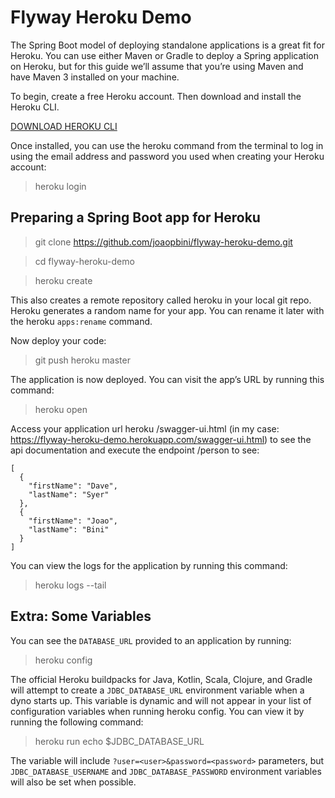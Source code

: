 # Flyway Heroku Demo

The Spring Boot model of deploying standalone applications is a great fit for Heroku. You can use either Maven or Gradle to deploy a Spring application on Heroku, but for this guide we’ll assume that you’re using Maven and have Maven 3 installed on your machine.

To begin, create a free Heroku account. Then download and install the Heroku CLI.

[DOWNLOAD HEROKU CLI](https://devcenter.heroku.com/articles/heroku-cli)

Once installed, you can use the heroku command from the terminal to log in using the email address and password you used when creating your Heroku account:

>heroku login


## Preparing a Spring Boot app for Heroku


>git clone https://github.com/joaopbini/flyway-heroku-demo.git

>cd flyway-heroku-demo

> heroku create

This also creates a remote repository called heroku in your local git repo. Heroku generates a random name for your app. 
You can rename it later with the heroku `apps:rename` command.

Now deploy your code:

> git push heroku master

The application is now deployed. You can visit the app’s URL by running this command:

> heroku open

Access your application url heroku /swagger-ui.html (in my case: https://flyway-heroku-demo.herokuapp.com/swagger-ui.html) 
to see the api documentation and execute the endpoint /person 
to see:

```
[
  {
    "firstName": "Dave",
    "lastName": "Syer"
  },
  {
    "firstName": "Joao",
    "lastName": "Bini"
  }
]
```

You can view the logs for the application by running this command:

> heroku logs --tail

## Extra: Some Variables

You can see the `DATABASE_URL` provided to an application by running:

> heroku config

The official Heroku buildpacks for Java, Kotlin, Scala, Clojure, and Gradle will attempt to create 
a `JDBC_DATABASE_URL` environment variable when a dyno starts up. This variable is dynamic and 
will not appear in your list of configuration variables when running heroku config. You can view it by 
running the following command:

> heroku run echo $JDBC_DATABASE_URL

The variable will include `?user=<user>&password=<password>` parameters, but 
`JDBC_DATABASE_USERNAME` and `JDBC_DATABASE_PASSWORD` environment variables will 
also be set when possible.